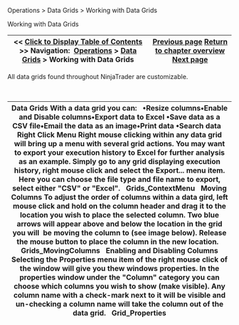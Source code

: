 ﻿


Operations \> Data Grids \> Working with Data Grids






















Working with Data Grids







| \<\< [Click to Display Table of Contents](working_with_data_grids.md) \>\> **Navigation:**     [Operations](operations.md) \> [Data Grids](data_grids.md) \> Working with Data Grids | [Previous page](data_grids.md) [Return to chapter overview](data_grids.md) [Next page](depth_chart.md) |
| --- | --- |











All data grids found throughout NinjaTrader are customizable. 


 




| Data Grids With a data grid you can:   •Resize columns•Enable and Disable columns•Export data to Excel •Save data as a CSV file•Email the data as an image•Print data •Search data    Right Click Menu Right mouse clicking within any data grid will bring up a menu with several grid actions. You may want to export your execution history to Excel for further analysis as an example. Simply go to any grid displaying execution history, right mouse click and select the Export... menu item. Here you can choose the file type and file name to export, select either "CSV" or "Excel".   Grids_ContextMenu   Moving Columns To adjust the order of columns within a data gird, left mouse click and hold on the column header and drag it to the location you wish to place the selected column. Two blue arrows will appear above and below the location in the grid you will  be moving the column to (see image below). Release the mouse button to place the column in the new location.   Grids_MovingColumns   Enabling and Disabling Columns Selecting the Properties menu item of the right mouse click of the window will give you thew windows properties. In the properties window under the "Column" category you can choose which columns you wish to show (make visible). Any column name with a check\-mark next to it will be visible and un\-checking a column name will take the column out of the data grid.    Grid_Properties |
| --- |









